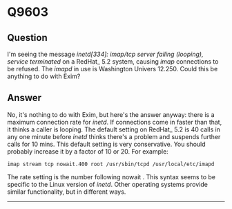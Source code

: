 Q9603
=====

Question
--------

I'm seeing the message *inetd[334]: imap/tcp server failing (looping),
service terminated* on a RedHat\_ 5.2 system, causing *imap* connections
to be refused. The *imapd* in use is Washington Univers 12.250. Could
this be anything to do with Exim?

Answer
------

No, it's nothing to do with Exim, but here's the answer anyway: there is
a maximum connection rate for *inetd*. If connections come in faster
than that, it thinks a caller is looping. The default setting on
RedHat\_ 5.2 is 40 calls in any one minute before *inetd* thinks there's
a problem and suspends further calls for 10 mins. This default setting
is very conservative. You should probably increase it by a factor of 10
or 20. For example:

    imap stream tcp nowait.400 root /usr/sbin/tcpd /usr/local/etc/imapd

The rate setting is the number following  nowait . This syntax seems to be specific to the Linux version of *inetd*.
Other operating systems provide similar functionality, but in different
ways.

* * * * *
